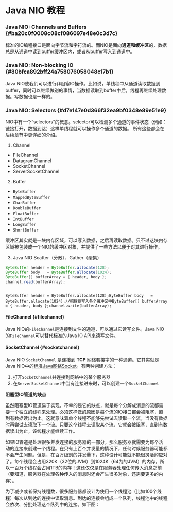 # Java NIO 教程

### Java NIO: Channels and Buffers {#ba20c0f0008c08cf086097e48e0c3d7c}

标准的IO编程接口是面向字节流和字符流的。而NIO是面向**通道和缓冲区**的，数据总是从通道中读到buffer缓冲区内，或者从buffer写入到通道中。

### Java NIO: Non-blocking IO {#80bfca892bff24a758076058048c17b1}

Java NIO使我们可以进行非阻塞IO操作。比如说，单线程中从通道读取数据到buffer，同时可以继续做别的事情，当数据读取到buffer中后，线程再继续处理数据。写数据也是一样的。

### Java NIO: Selectors {#d7e147e0d366f32ea9bf0348e89e51e9}

NIO中有一个“selectors”的概念。selector可以检测多个通道的事件状态（例如：链接打开，数据到达）这样单线程就可以操作多个通道的数据。 所有这些都会在后续章节中更详细的介绍。



1.  Channel

* FileChannel
* DatagramChannel
* SocketChannel
* ServerSocketChannel

2. Buffer

* `ByteBuffer`
* `MappedByteBuffer`
* `CharBuffer`
* `DoubleBuffer`
* `FloatBuffer`
* `IntBuffer`
* `LongBuffer`
* `ShortBuffer`

缓冲区其实就是一块内存区域，可以写入数据，之后再读取数据。只不过这块内存区域被包装成一个NIO的缓冲区对象，并提供了一些方法以便于对其进行操作。  


3. Java NIO Scatter（分散）、Gather（聚集）



```java
ByteBuffer header = ByteBuffer.allocate(128);
ByteBuffer body   = ByteBuffer.allocate(1024);
ByteBuffer[] bufferArray = { header, body };
channel.read(bufferArray);
```

```text

ByteBuffer header = ByteBuffer.allocate(128);ByteBuffer body   = ByteBuffer.allocate(1024);//把数据写入各个缓冲区中ByteBuffer[] bufferArray = { header, body };channel.write(bufferArray);
```

#### FileChannel {#filechannel}

Java NIO的`FileChannel`是连接到文件的通道，可以通过它读写文件。Java NIO的`FileChannel`可以替代标准的Java IO API来读写文件。

#### SocketChannel {#socketchannel}

Java NIO `SocketChannel` 是连接到 **TCP** 网络套接字的一种通道。它其实就是Java NIO中的[标准Java网络Socket](http://docs.oracle.com/javase/8/docs/api/java/net/Socket.html)。有两种创建方法：

1. 打开`SocketChannel`并连接到网络中的某个服务器
2. 在`ServerSocketChannel`中当有连接进来时，可以创建一个`SocketChannel`

**阻塞型IO管道的缺点**

虽然阻塞型IO管道易于实现，不幸的是它的缺点，就是每个分解成消息的流都需要一个独立的线程来处理。必须这样做的原因是每个流的IO接口都会被阻塞，直到有数据读出为止。这就意味着单个线程不能够先尝试去读取一个流，当没有数据时再尝试去读取下一个流。只要这个线程去读取某个流，它就会被阻塞，直到有数据读出为止，该线程才能继续工作。

如果IO管道是处理很多并发连接的服务器的一部分，那么服务器就需要为每个活动的连接来创建一个线程。在只有上百个并发量的情况下，任何时候服务器可能都不会产生问题。但是，在百万级别的并发量下，这种设计可能就不能很灵活的应对了。每个线程会占用320K（32位的JVM）到1024K（64为的JVM）的内存，所以一百万个线程会占用1TB的内存！这还仅仅是在服务器处理任何传入消息之前（要知道，服务器在处理各种传入的消息时还会产生很多对象，还需要更多的内存）。

为了减少或者保持线程数，很多服务器都设计为使用一个线程池（比如100个线程）每次从到达的连接中读取消息。到达的连接会组成一个队列，线程池中的线程会依次、分批处理这个队列中的连接。如下图：  


